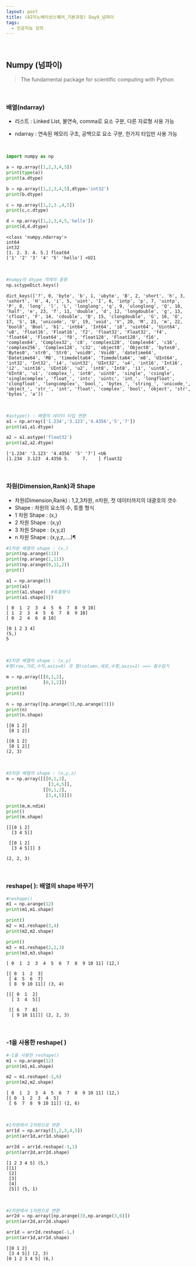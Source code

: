 ```yaml
---
layout: post
title: (AI이노베이션스퀘어_기본과정) Day9_넘파이
tags:
  - 인공지능 강의
---
```


<br>

## Numpy (넘파이)

> The fundamental package for scientific computing with Python

<br>

### 배열(ndarray)

- 리스트 : Linked List, 불연속, comma로 요소 구분, 다른 자료형 사용 가능

- ndarray : 연속된 메모리 구조, 공백으로 요소 구분, 한가지 타입만 사용 가능

<br>


```python
import numpy as np
```


```python
a = np.array([1,2,3,4,5])
print(type(a))
print(a.dtype)

b = np.array([1,2,3,4,5],dtype='int32')
print(b.dtype)

c = np.array([1,2,3.,4,5])
print(c,c.dtype)

d = np.array([1,2,3,4,5,'hello'])
print(d,d.dtype)
```

    <class 'numpy.ndarray'>
    int64
    int32
    [1. 2. 3. 4. 5.] float64
    ['1' '2' '3' '4' '5' 'hello'] <U21

<br>

```python
#numpy의 dtype 객체의 종류
np.sctypeDict.keys()
```


    dict_keys(['?', 0, 'byte', 'b', 1, 'ubyte', 'B', 2, 'short', 'h', 3, 'ushort', 'H', 4, 'i', 5, 'uint', 'I', 6, 'intp', 'p', 7, 'uintp', 'P', 8, 'long', 'l', 'L', 'longlong', 'q', 9, 'ulonglong', 'Q', 10, 'half', 'e', 23, 'f', 11, 'double', 'd', 12, 'longdouble', 'g', 13, 'cfloat', 'F', 14, 'cdouble', 'D', 15, 'clongdouble', 'G', 16, 'O', 17, 'S', 18, 'unicode', 'U', 19, 'void', 'V', 20, 'M', 21, 'm', 22, 'bool8', 'Bool', 'b1', 'int64', 'Int64', 'i8', 'uint64', 'Uint64', 'u8', 'float16', 'Float16', 'f2', 'float32', 'Float32', 'f4', 'float64', 'Float64', 'f8', 'float128', 'Float128', 'f16', 'complex64', 'Complex32', 'c8', 'complex128', 'Complex64', 'c16', 'complex256', 'Complex128', 'c32', 'object0', 'Object0', 'bytes0', 'Bytes0', 'str0', 'Str0', 'void0', 'Void0', 'datetime64', 'Datetime64', 'M8', 'timedelta64', 'Timedelta64', 'm8', 'UInt64', 'int32', 'Int32', 'i4', 'uint32', 'UInt32', 'u4', 'int16', 'Int16', 'i2', 'uint16', 'UInt16', 'u2', 'int8', 'Int8', 'i1', 'uint8', 'UInt8', 'u1', 'complex_', 'int0', 'uint0', 'single', 'csingle', 'singlecomplex', 'float_', 'intc', 'uintc', 'int_', 'longfloat', 'clongfloat', 'longcomplex', 'bool_', 'bytes_', 'string_', 'unicode_', 'object_', 'str_', 'int', 'float', 'complex', 'bool', 'object', 'str', 'bytes', 'a'])

<br>


```python
#astype() : 배열의 데이터 타입 변환
a1 = np.array(['1.234','3.123','4.4356','5','7'])
print(a1,a1.dtype)

a2 = a1.astype('float32')
print(a2,a2.dtype)
```

    ['1.234' '3.123' '4.4356' '5' '7'] <U6
    [1.234  3.123  4.4356 5.     7.    ] float32

<br>

### 차원(Dimension,Rank)과 Shape

* 차원(Dimension,Rank) : 1,2,3차원, n차원, 첫 데이터까지의 대괄호의 갯수
* Shape : 차원의 요소의 수, 튜플 형식
* 1 차원 Shape : (x,)
* 2 차원 Shape : (x,y)
* 3 차원 Shape : (x,y,z) 
* n 차원 Shape : (x,y,z,....)¶


```python
#1차원 배열의 shape : (x,)
print(np.arange(11))
print(np.arange(1,11))
print(np.arange(0,11,2))
print()

a1 = np.arange(5)
print(a1)
print(a1.shape)  #튜플형식
print(a1.shape[0])
```

    [ 0  1  2  3  4  5  6  7  8  9 10]
    [ 1  2  3  4  5  6  7  8  9 10]
    [ 0  2  4  6  8 10]
    
    [0 1 2 3 4]
    (5,)
    5

<br>

```python
#2차원 배열의 shape : (x,y)
#행(row,가로,수직,axis=0) 과 열(column,세로,수평,axis=1) ==> 필수암기

m = np.array([[0,1,2],
              [0,1,2]])
print(m)
print()

n = np.array([np.arange(3),np.arange(3)])
print(n)
print(n.shape)
```

    [[0 1 2]
     [0 1 2]]
    
    [[0 1 2]
     [0 1 2]]
    (2, 3)

<br>

```python
#3차원 배열의 shape : (x,y,z)
m = np.array([[[0,1,2],
                [3,4,5]],
              [[0,1,2],
               [3,4,5]]])

print(m,m.ndim)
print()
print(m.shape)
```

    [[[0 1 2]
      [3 4 5]]
    
     [[0 1 2]
      [3 4 5]]] 3
    
    (2, 2, 3)

<br>

### reshape( ): 배열의 shape 바꾸기


```python
#reshape()
m1 = np.arange(12)
print(m1,m1.shape)

print()
m2 = m1.reshape(3,4)
print(m2,m2.shape)

print()
m3 = m1.reshape(2,2,3)
print(m3,m3.shape)
```

    [ 0  1  2  3  4  5  6  7  8  9 10 11] (12,)
    
    [[ 0  1  2  3]
     [ 4  5  6  7]
     [ 8  9 10 11]] (3, 4)
    
    [[[ 0  1  2]
      [ 3  4  5]]
    
     [[ 6  7  8]
      [ 9 10 11]]] (2, 2, 3)

<br>

### -1을 사용한 reshape( )


```python
#-1을 사용한 reshape()
m1 = np.arange(12)
print(m1,m1.shape)

m2 = m1.reshape(-1,6)
print(m2,m2.shape)
```

    [ 0  1  2  3  4  5  6  7  8  9 10 11] (12,)
    [[ 0  1  2  3  4  5]
     [ 6  7  8  9 10 11]] (2, 6)

<br>

```python
#1차원에서 2차원으로 변환
arr1d = np.array([1,2,3,4,5])
print(arr1d,arr1d.shape)

arr2d = arr1d.reshape(-1,1)
print(arr2d,arr2d.shape)
```

    [1 2 3 4 5] (5,)
    [[1]
     [2]
     [3]
     [4]
     [5]] (5, 1)

<br>

```python
#2차원에서 1차원으로 변환
arr2d = np.array([np.arange(3),np.arange(3,6)])
print(arr2d,arr2d.shape)

arr1d = arr2d.reshape(-1,)
print(arr1d,arr1d.shape)
```

    [[0 1 2]
     [3 4 5]] (2, 3)
    [0 1 2 3 4 5] (6,)

